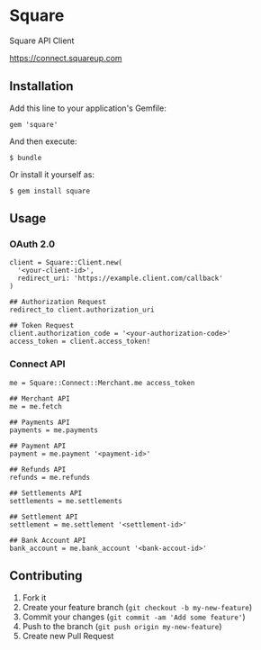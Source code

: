 # Square

Square API Client

https://connect.squareup.com

## Installation

Add this line to your application's Gemfile:

    gem 'square'

And then execute:

    $ bundle

Or install it yourself as:

    $ gem install square

## Usage

### OAuth 2.0

    client = Square::Client.new(
      '<your-client-id>',
      redirect_uri: 'https://example.client.com/callback'
    )

    ## Authorization Request
    redirect_to client.authorization_uri

    ## Token Request
    client.authorization_code = '<your-authorization-code>'
    access_token = client.access_token!

### Connect API

    me = Square::Connect::Merchant.me access_token

    ## Merchant API
    me = me.fetch

    ## Payments API
    payments = me.payments

    ## Payment API
    payment = me.payment '<payment-id>'

    ## Refunds API
    refunds = me.refunds

    ## Settlements API
    settlements = me.settlements

    ## Settlement API
    settlement = me.settlement '<settlement-id>'

    ## Bank Account API
    bank_account = me.bank_account '<bank-accout-id>'

## Contributing

1. Fork it
2. Create your feature branch (`git checkout -b my-new-feature`)
3. Commit your changes (`git commit -am 'Add some feature'`)
4. Push to the branch (`git push origin my-new-feature`)
5. Create new Pull Request
